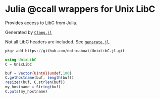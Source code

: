 # Julia @ccall wrappers for Unix LibC

Provides access to LibC from Julia.

Generated by [`Clang.jl`](https://github.com/JuliaInterop/Clang.jl)

Not all LibC headers are included.  See [`generate.jl`](generate/generate.jl).

```julia
pkg> add https://github.com/notinaboat/UnixLibC.jl.git

using UnixLibC
C = UnixLibC

buf = Vector{UInt8}(undef,100)
C.gethostname(buf, length(buf))
resize!(buf, C.strlen(buf))
my_hostname = String(buf)
C.puts(my_hostname)
```

